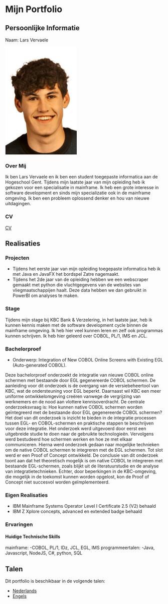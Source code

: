 # Mijn Portfolio

## Persoonlijke Informatie

Naam: Lars Vervaele

<img src="foto.png" alt="Profielfoto" width="228" height="341">

### Over Mij
Ik ben Lars Vervaele en ik ben een student toegepaste informatica aan de Hogeschool Gent. 
Tijdens mijn laatste jaar van mijn opleiding heb ik gekozen voor een specialisatie in mainframe.
Ik heb een grote interesse in software development en sinds mijn specializatie ook in de mainframe omgeving.
Ik ben een probleem oplossend denker en hou van nieuwe uitdagingen.
### CV

[CV](CV_LarsVervaele.pdf)

## Realisaties

### Projecten

- Tijdens het eerste jaar van mijn opleiding toegepaste informatica heb ik met Java en JavaFX het bordspel Zatre nagemaakt.
- Tijdens het 2de jaar van de opleiding hebben we een webscraper gemaakt met python die vluchtgegevens van de websites van vliegmaatschappijen haalt. Deze data hebben we dan gebruikt in PowerBI om analyses te maken.

### Stage

Tijdens mijn stage bij KBC Bank & Verzelering, in het laatste jaar, heb ik kunnen kennis maken met de software development cycle binnen de mainframe omgeving.
Ik heb hier veel kunnen leren en zelf ook programmas kunnen schrijven. Ik heb hier geleerd over COBOL, PL/1, IMS en JCL.

### Bachelorproef

- Onderwerp: Integration of New COBOL Online
Screens with Existing EGL (Auto-generated COBOL).

Deze bachelorproef onderzoekt de integratie van nieuwe COBOL online schermen
met bestaande door EGL gegenereerde COBOL schermen. De aanleiding voor dit
onderzoek is de overgang van de versiebeheertool van KBC, wat de ondersteuning
voor EGL beperkt. Daarnaast wil KBC een meer uniforme ontwikkelomgeving creëren
vanwege de vergrijzing van werknemers en de nood aan vlottere kennisoverdracht.
De centrale onderzoeksvraag is: Hoe kunnen native COBOL schermen worden geïntegreerd
met de bestaande door EGL gegenereerde COBOL schermen? Het doel
van dit onderzoek is inzicht te bieden in de integratie processen tussen EGL- en
COBOL-schermen en praktische stappen te beschrijven voor deze integratie.
Het onderzoek werd uitgevoerd door eerst een uitgebreide studie te doen naar de
gebruikte technologieën. Vervolgens werd bestudeerd hoe schermen werken en
hoe ze met elkaar communiceren. Hierna werd onderzoek gedaan naar mogelijke
technieken om de native COBOL schermen te integreren met de EGL schermen.
Tot slot werd er een Proof of Concept ontwikkeld.
De conclusie van dit onderzoek toont aan dat het theoretisch mogelijk is om native
COBOL te integreren met bestaande EGL-schermen, zoals blijkt uit de literatuurstudie
en de analyse van integratietechnieken. Echter, door beperkingen in
de KBC-omgeving, die mogelijk in de toekomst kunnen worden opgelost, kon de
Proof of Concept niet succesvol worden geïmplementeerd.

### Eigen Realisaties

- IBM Mainframe Systems Operator Level I Certificate 2.5 (V2) behaald
- IBM Z Xplore concepts, advanced en extended badge behaald

### Ervaringen

#### Huidige Technische Skills

mainframe:
-COBOL, PL/1, IDz, JCL, EGL, IMS
programmeertalen:
-Java, Javascript, NodeJS, C#, python, SQL


## Talen

Dit portfolio is beschikbaar in de volgende talen:

- [Nederlands](Portfolio.md)
- [Engels](Portfolio_eng.md)
